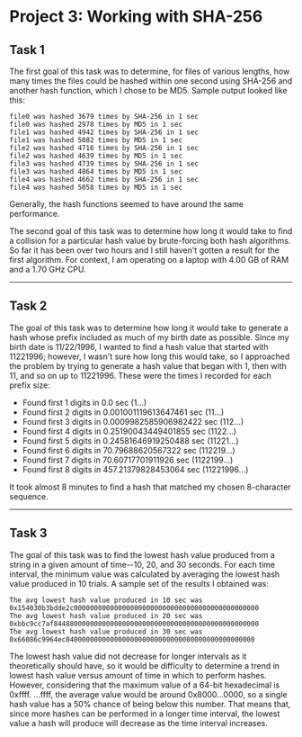 # Project 3: Working with SHA-256
## Task 1
The first goal of this task was to determine, for files of various lengths, how many times the 
files could be hashed within one second using SHA-256 and another hash function, which I chose to
 be MD5. Sample output looked like this:
 
    file0 was hashed 3679 times by SHA-256 in 1 sec
    file0 was hashed 2978 times by MD5 in 1 sec
    file1 was hashed 4942 times by SHA-256 in 1 sec
    file1 was hashed 5082 times by MD5 in 1 sec
    file2 was hashed 4716 times by SHA-256 in 1 sec
    file2 was hashed 4639 times by MD5 in 1 sec
    file3 was hashed 4739 times by SHA-256 in 1 sec
    file3 was hashed 4864 times by MD5 in 1 sec
    file4 was hashed 4662 times by SHA-256 in 1 sec
    file4 was hashed 5058 times by MD5 in 1 sec
    
Generally, the hash functions seemed to have around the same performance.

The second goal of this task was to determine how long it would take to find a collision for a 
particular hash value by brute-forcing both hash algorithms. So far it has been over two hours 
and I still haven't gotten a result for the first algorithm. For context, I am operating on a 
laptop with 4.00 GB of RAM and a 1.70 GHz CPU.

---
## Task 2
The goal of this task was to determine how long it would take to generate a hash whose prefix 
included as much of my birth date as possible. Since my birth date is 11/22/1996, I wanted to 
find a hash value that started with 11221996; however, I wasn't sure how long this would take, so I 
approached the problem by trying to generate a hash value that began with 1, then with 11, and 
so on up to 11221996. These were the times I recorded for each prefix size:
 
- Found first 1 digits in 0.0 sec (1...)
- Found first 2 digits in 0.001001119613647461 sec (11...)
- Found first 3 digits in 0.0009982585906982422 sec (112...)
- Found first 4 digits in 0.25190043449401855 sec (1122...)
- Found first 5 digits in 0.24581646919250488 sec (11221...)
- Found first 6 digits in 70.79688620567322 sec (112219...)
- Found first 7 digits in 70.60717701911926 sec (1122199...)
- Found first 8 digits in 457.21379828453064 sec (11221996...)

It took almost 8 minutes to find a hash that matched my chosen 8-character sequence.

---
## Task 3
The goal of this task was to find the lowest hash value produced from a string in a given amount of
 time--10, 20, and 30 seconds. For each time interval, the minimum value was calculated by 
 averaging the lowest hash value produced in 10 trials. A sample set of the results I obtained was:
 
    The avg lowest hash value produced in 10 sec was 0x154030b3bdde2c0000000000000000000000000000000000000000000000
    The avg lowest hash value produced in 20 sec was 0xbbc9cc7af844880000000000000000000000000000000000000000000000
    The avg lowest hash value produced in 30 sec was 0x66086c9964ec04000000000000000000000000000000000000000000000

The lowest hash value did not decrease for longer intervals as it theoretically should have, so 
it would be difficulty to determine a trend in lowest hash value versus amount of time in which 
to perform hashes. However, considering that the maximum value of a 64-bit hexadecimal is 0xffff.
...ffff, the average value would be around 0x8000...0000, so a single hash value has a 50% chance
 of being below this number. That means that, since more hashes can be performed in a longer time
  interval, the lowest value a hash will produce will decrease as the time interval increases.